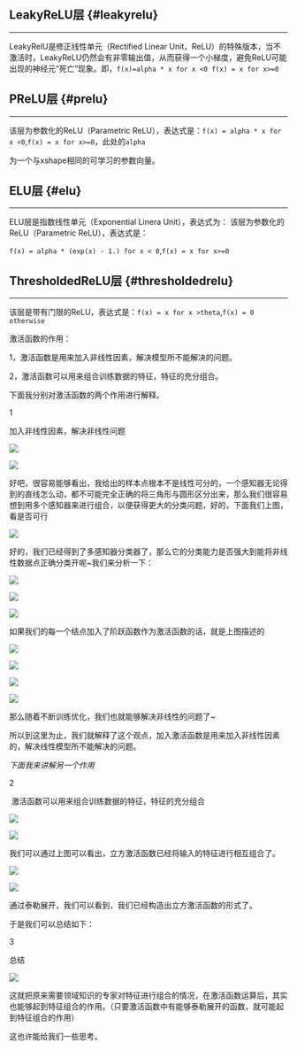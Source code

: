 ## LeakyReLU层 {#leakyrelu}

---

LeakyRelU是修正线性单元（Rectified Linear Unit，ReLU）的特殊版本，当不激活时，LeakyReLU仍然会有非零输出值，从而获得一个小梯度，避免ReLU可能出现的神经元“死亡”现象。即，`f(x)=alpha * x for x <0 f(x) = x for x>=0`

## PReLU层 {#prelu}

---

该层为参数化的ReLU（Parametric ReLU），表达式是：`f(x) = alpha * x for x <0`,`f(x) = x for x>=0`，此处的`alpha`

为一个与xshape相同的可学习的参数向量。

## ELU层 {#elu}

---

ELU层是指数线性单元（Exponential Linera Unit），表达式为： 该层为参数化的ReLU（Parametric ReLU），表达式是：

`f(x) = alpha * (exp(x) - 1.) for x < 0`,`f(x) = x for x>=0`

## ThresholdedReLU层 {#thresholdedrelu}

---

该层是带有门限的ReLU，表达式是：`f(x) = x for x >theta`,`f(x) = 0 otherwise`



激活函数的作用：

1，激活函数是用来加入非线性因素，解决模型所不能解决的问题。

2，激活函数可以用来组合训练数据的特征，特征的充分组合。

下面我分别对激活函数的两个作用进行解释。

  


1

加入非线性因素，解决非线性问题

  


  


![](docs/AI/03_%E6%B7%B1%E5%BA%A6%E5%AD%A6%E4%B9%A0/01_layers/attachments/activation/b096a4755d708e9c6a3284651efeff42_MD5.webp)

![](docs/AI/03_%E6%B7%B1%E5%BA%A6%E5%AD%A6%E4%B9%A0/01_layers/attachments/activation/c6d11c780dda5a807521523d374590d3_MD5.webp)

好吧，很容易能够看出，我给出的样本点根本不是线性可分的，一个感知器无论得到的直线怎么动，都不可能完全正确的将三角形与圆形区分出来，那么我们很容易想到用多个感知器来进行组合，以便获得更大的分类问题，好的，下面我们上图，看是否可行

![](docs/AI/03_%E6%B7%B1%E5%BA%A6%E5%AD%A6%E4%B9%A0/01_layers/attachments/activation/2d48ad384a601b64bd91df7713692a79_MD5.webp)

好的，我们已经得到了多感知器分类器了，那么它的分类能力是否强大到能将非线性数据点正确分类开呢~我们来分析一下：

![](docs/AI/03_%E6%B7%B1%E5%BA%A6%E5%AD%A6%E4%B9%A0/01_layers/attachments/activation/bdfc7a6c6e23975194a4c862afa47249_MD5.webp)

![](docs/AI/03_%E6%B7%B1%E5%BA%A6%E5%AD%A6%E4%B9%A0/01_layers/attachments/activation/652acf89964ae7c7f406748e9ba37d0d_MD5.webp)

![](docs/AI/03_%E6%B7%B1%E5%BA%A6%E5%AD%A6%E4%B9%A0/01_layers/attachments/activation/983f68a667e52650959a43deb20c099c_MD5.webp)

如果我们的每一个结点加入了阶跃函数作为激活函数的话，就是上图描述的

![](docs/AI/03_%E6%B7%B1%E5%BA%A6%E5%AD%A6%E4%B9%A0/01_layers/attachments/activation/f2798cff6508e3589d2e254688142ca4_MD5.webp)

![](docs/AI/03_%E6%B7%B1%E5%BA%A6%E5%AD%A6%E4%B9%A0/01_layers/attachments/activation/c75a76f9267739358329d2958b2edafa_MD5.webp)

![](docs/AI/03_%E6%B7%B1%E5%BA%A6%E5%AD%A6%E4%B9%A0/01_layers/attachments/activation/34e2ca04c3a6bd4e5eb2e133800824f9_MD5.webp)

![](docs/AI/03_%E6%B7%B1%E5%BA%A6%E5%AD%A6%E4%B9%A0/01_layers/attachments/activation/1428f9d3e95b526538cc37d032ad5415_MD5.webp)

那么随着不断训练优化，我们也就能够解决非线性的问题了~

所以到这里为止，我们就解释了这个观点，加入激活函数是用来加入非线性因素的，解决线性模型所不能解决的问题。

  


_下面我来讲解另一个作用_

  


2

 激活函数可以用来组合训练数据的特征，特征的充分组合

  


![](docs/AI/03_%E6%B7%B1%E5%BA%A6%E5%AD%A6%E4%B9%A0/01_layers/attachments/activation/2f605113a83624d5cec8637272c70673_MD5.webp) 


![](docs/AI/03_%E6%B7%B1%E5%BA%A6%E5%AD%A6%E4%B9%A0/01_layers/attachments/activation/19293aad6cc586d18bf0e54e61df537f_MD5.webp)

我们可以通过上图可以看出，立方激活函数已经将输入的特征进行相互组合了。

![](docs/AI/03_%E6%B7%B1%E5%BA%A6%E5%AD%A6%E4%B9%A0/01_layers/attachments/activation/21932b9fc635f25061d9886e398cf647_MD5.webp)

![](docs/AI/03_%E6%B7%B1%E5%BA%A6%E5%AD%A6%E4%B9%A0/01_layers/attachments/activation/eb4d613d91b6b9a73762a510d20f6805_MD5.webp)

通过泰勒展开，我们可以看到，我们已经构造出立方激活函数的形式了。

于是我们可以总结如下：

  


3

总结

  


  


![](docs/AI/03_%E6%B7%B1%E5%BA%A6%E5%AD%A6%E4%B9%A0/01_layers/attachments/activation/310e960fcd30025525f5e0616ed0f38d_MD5.webp)

这就把原来需要领域知识的专家对特征进行组合的情况，在激活函数运算后，其实也能够起到特征组合的作用。（只要激活函数中有能够泰勒展开的函数，就可能起到特征组合的作用）

这也许能给我们一些思考。

